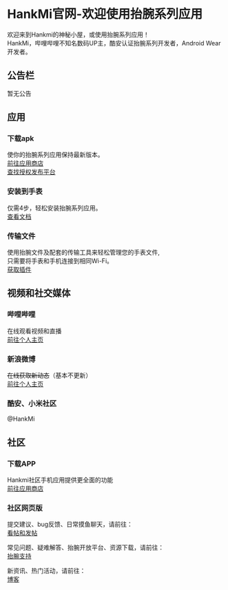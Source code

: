 # HankMi官网-欢迎使用抬腕系列应用
欢迎来到Hankmi的神秘小屋，或使用抬腕系列应用！  
HankMi，哔哩哔哩不知名数码UP主，酷安认证抬腕系列开发者，Android Wear开发者。


## 公告栏
暂无公告


## 应用

### 下载apk 
使你的抬腕系列应用保持最新版本。  
[前往应用商店](download/apps.md)  
[查找授权发布平台](support/to3rd.md)
### 安装到手表
仅需4步，轻松安装抬腕系列应用。  
[查看文档](download/install.md)
### 传输文件
使用抬腕文件及配套的传输工具来轻松管理您的手表文件,  
只需要将手表和手机连接到相同Wi-Fi。  
[获取插件](https://support.qq.com/products/350783/faqs/110472)


## 视频和社交媒体

### 哔哩哔哩
在线观看视频和直播  
[前往个人主页](https://space.bilibili.com/400656980)
### 新浪微博
~~在线获取新动态~~（基本不更新）  
[前往个人主页](https://weibo.com/u/6495434022)
### 酷安、小米社区
@HankMi


## 社区

### 下载APP
Hankmi社区手机应用提供更全面的功能  
[前往应用商店](download/apps.md)
### 社区网页版
提交建议、bug反馈、日常摸鱼聊天，请前往：  
[看帖和发帖](https://support.qq.com/products/350783)  
  
常见问题、疑难解答、抬腕开放平台、资源下载，请前往：  
[抬腕支持](https://support.qq.com/products/350783/faqs-more/)  
  
新资讯、热门活动，请前往：  
[博客](https://support.qq.com/products/350783/blog-archive)
